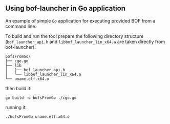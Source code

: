 
## Using bof-launcher in Go application

An example of simple `Go` application for executing provided BOF from a command line.

To build and run the tool prepare the following directory structure (`bof_launcher_api.h` and `libbof_launcher_lin_x64.a` are taken directly from bof-launcher):

```
bofsFromGo/
├── cgo.go
├── lib
│   ├── bof_launcher_api.h
│   └── libbof_launcher_lin_x64.a
└── uname.elf.x64.o
```

then build it:

```
go build -o bofsFromGo ./cgo.go
```

running it:

```
./bofsFromGo uname.elf.x64.o
```

